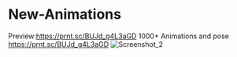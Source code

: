 # New-Animations
Preview:https://prnt.sc/BUJd_g4L3aGD
1000+ Animations and pose
https://prnt.sc/BUJd_g4L3aGD
![Screenshot_2](https://user-images.githubusercontent.com/91550251/225894697-29436374-04be-4eb3-b6c4-85918ac7fa7d.png)
